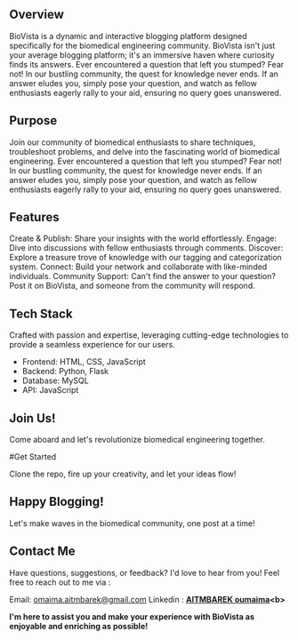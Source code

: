 ## Overview

BioVista is a dynamic and interactive blogging platform designed specifically for the biomedical engineering community. BioVista isn't just your average blogging platform; it's an immersive haven where curiosity finds its answers. Ever encountered a question that left you stumped? Fear not! In our bustling community, the quest for knowledge never ends. If an answer eludes you, simply pose your question, and watch as fellow enthusiasts eagerly rally to your aid, ensuring no query goes unanswered.


## Purpose

Join our community of biomedical enthusiasts to share techniques, troubleshoot problems, and delve into the fascinating world of biomedical engineering. Ever encountered a question that left you stumped? Fear not! In our bustling community, the quest for knowledge never ends. If an answer eludes you, simply pose your question, and watch as fellow enthusiasts eagerly rally to your aid, ensuring no query goes unanswered.

## Features

Create & Publish: Share your insights with the world effortlessly.
Engage: Dive into discussions with fellow enthusiasts through comments.
Discover: Explore a treasure trove of knowledge with our tagging and categorization system.
Connect: Build your network and collaborate with like-minded individuals.
Community Support: Can't find the answer to your question? Post it on BioVista, and someone from the community will respond.

## Tech Stack

Crafted with passion and expertise, leveraging cutting-edge technologies to provide a seamless experience for our users.
+ Frontend: HTML, CSS, JavaScript
+ Backend: Python, Flask
+ Database: MySQL
+ API: JavaScript

## Join Us!

Come aboard and let's revolutionize biomedical engineering together.

#Get Started

Clone the repo, fire up your creativity, and let your ideas flow!

## Happy Blogging!

Let's make waves in the biomedical community, one post at a time!

## Contact Me

Have questions, suggestions, or feedback? I'd love to hear from you! Feel free to reach out to me via :

Email: omaima.aitmbarek@gmail.com
Linkedin : <b>[AITMBAREK oumaima](www.linkedin.com/in/aitmbarek-oumaima)<b\>


I'm here to assist you and make your experience with BioVista as enjoyable and enriching as possible!

